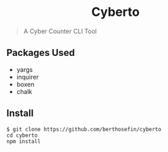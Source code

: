 <h1 align="center">
Cyberto
</h1>

> A Cyber Counter CLI Tool

## Packages Used

- yargs
- inquirer
- boxen
- chalk

## Install

```
$ git clone https://github.com/berthosefin/cyberto
cd cyberto
npm install
```

